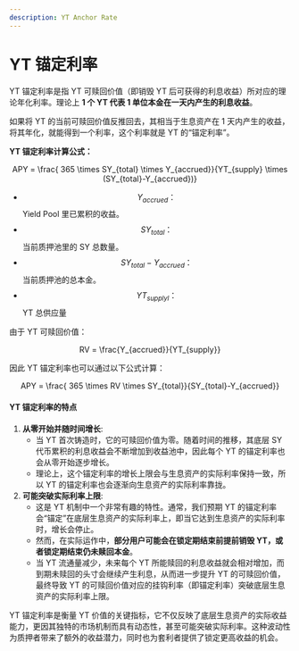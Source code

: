 ```yaml
---
description: YT Anchor Rate
---
```


# YT 锚定利率

YT 锚定利率是指 YT 可赎回价值（即销毁 YT 后可获得的利息收益）所对应的理论年化利率。理论上 **1 个 YT 代表 1 单位本金在一天内产生的利息收益**。

如果将 YT 的当前可赎回价值反推回去，其相当于生息资产在 1 天内产生的收益，将其年化，就能得到一个利率，这个利率就是 YT 的“锚定利率”。

**YT 锚定利率计算公式：**

<p align="center"><span class="math">APY = \frac{ 365 \times SY_{total} \times Y_{accrued}}{YT_{supply} \times (SY_{total}-Y_{accrued})}</span></p>

* &#x20;$$Y_{accrued}：$$Yield Pool 里已累积的收益。
* $$SY_{total}：$$当前质押池里的 SY 总数量。
* $$SY_{total}-Y_{accrued}：$$当前质押池的总本金。
* $$YT_{supplyl}：$$YT 总供应量

由于 YT 可赎回价值：

<p align="center"><span class="math">RV = \frac{Y_{accrued}}{YT_{supply}}</span></p>

因此 YT 锚定利率也可以通过以下公式计算：

<p align="center"><span class="math">APY = \frac{ 365 \times RV \times SY_{total}}{SY_{total}-Y_{accrued}} </span></p>

#### **YT 锚定利率的特点**

1. **从零开始并随时间增长**:
   * 当 YT 首次铸造时，它的可赎回价值为零。随着时间的推移，其底层 SY 代币累积的利息收益会不断增加到收益池中，因此每个 YT 的锚定利率也会从零开始逐步增长。
   * 理论上，这个锚定利率的增长上限会与生息资产的实际利率保持一致，所以 YT 的锚定利率也会逐渐向生息资产的实际利率靠拢。
2. **可能突破实际利率上限**:
   * 这是 YT 机制中一个非常有趣的特性。通常，我们预期 YT 的锚定利率会“锚定”在底层生息资产的实际利率上，即当它达到生息资产的实际利率时，增长会停止。
   * 然而，在实际运作中，**部分用户可能会在锁定期结束前提前销毁 YT，或者锁定期结束仍未赎回本金**。
   * 当 YT 流通量减少，未来每个 YT 所能赎回的利息收益就会相对增加，而到期未赎回的头寸会继续产生利息，从而进一步提升 YT 的可赎回价值，最终导致 YT 的可赎回价值对应的挂钩利率（即锚定利率）突破底层生息资产的实际利率上限。

YT 锚定利率是衡量 YT 价值的关键指标，它不仅反映了底层生息资产的实际收益能力，更因其独特的市场机制而具有动态性，甚至可能突破实际利率。这种波动性为质押者带来了额外的收益潜力，同时也为套利者提供了锁定更高收益的机会。
